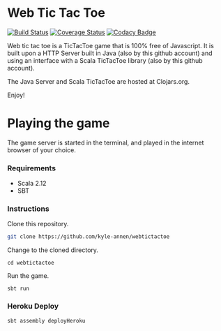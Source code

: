 # Web Tic Tac Toe  
[![Build Status](https://travis-ci.org/kyle-annen/webtictactoe.svg?branch=master)](https://travis-ci.org/kyle-annen/webtictactoe)
[![Coverage Status](https://coveralls.io/repos/github/kyle-annen/webtictactoe/badge.svg?branch=codacy)](https://coveralls.io/github/kyle-annen/webtictactoe?branch=codacy)
[![Codacy Badge](https://api.codacy.com/project/badge/Grade/42297307cdec4a7b833aa75b96aa40bd)](https://www.codacy.com/app/kyle-annen/webtictactoe?utm_source=github.com&amp;utm_medium=referral&amp;utm_content=kyle-annen/webtictactoe&amp;utm_campaign=Badge_Grade)

Web tic tac toe is a TicTacToe game that is 100% free of Javascript.  It is built upon a HTTP Server built in Java (also by this github account) and using an interface with a Scala TicTacToe library (also by this github account).

The Java Server and Scala TicTacToe are hosted at Clojars.org.

Enjoy!

# Playing the game

The game server is started in the terminal, and played in the internet browser of your choice.

### Requirements

* Scala 2.12
* SBT

### Instructions

Clone this repository.

``` bash
git clone https://github.com/kyle-annen/webtictactoe
```

Change to the cloned directory.

```
cd webtictactoe
```

Run the game.

```
sbt run
```

### Heroku Deploy

```bash
sbt assembly deployHeroku
```

